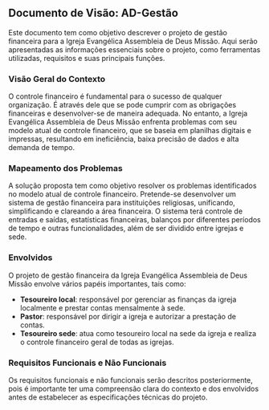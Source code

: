 ## Documento de Visão: AD-Gestão
Este documento tem como objetivo descrever o projeto de gestão financeira para a Igreja Evangélica Assembleia de Deus Missão. Aqui serão apresentadas as informações essenciais sobre o projeto, como ferramentas utilizadas, requisitos e suas principais funções.

### Visão Geral do Contexto
O controle financeiro é fundamental para o sucesso de qualquer organização. É através dele que se pode cumprir com as obrigações financeiras e desenvolver-se de maneira adequada. No entanto, a Igreja Evangélica Assembleia de Deus Missão enfrenta problemas com seu modelo atual de controle financeiro, que se baseia em planilhas digitais e impressas, resultando em ineficiência, baixa precisão de dados e alta demanda de tempo.

### Mapeamento dos Problemas
A solução proposta tem como objetivo resolver os problemas identificados no modelo atual de controle financeiro. Pretende-se desenvolver um sistema de gestão financeira para instituições religiosas, unificando, simplificando e clareando a área financeira. O sistema terá controle de entradas e saídas, estatísticas financeiras, balanços por diferentes períodos de tempo e outras funcionalidades, além de ser dividido entre igrejas e sede.

### Envolvidos
O projeto de gestão financeira da Igreja Evangélica Assembleia de Deus Missão envolve vários papéis importantes, tais como:

* **Tesoureiro local**: responsável por gerenciar as finanças da igreja localmente e prestar contas mensalmente à sede.
* **Pastor**: responsável por dirigir a igreja e autorizar a prestação de contas.
* **Tesoureiro sede**: atua como tesoureiro local na sede da igreja e realiza o controle financeiro geral de todas as igrejas.

### Requisitos Funcionais e Não Funcionais
Os requisitos funcionais e não funcionais serão descritos posteriormente, pois é importante ter uma compreensão clara do contexto e dos envolvidos antes de estabelecer as especificações técnicas do projeto.
